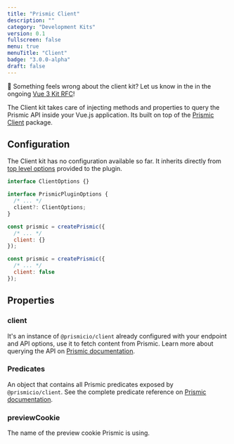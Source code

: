 ```yaml
---
title: "Prismic Client"
description: ""
category: "Development Kits"
version: 0.1
fullscreen: false
menu: true
menuTitle: "Client"
badge: "3.0.0-alpha"
draft: false
---
```


<d-alert type="info">

🤔 Something feels wrong about the client kit? Let us know in the in the ongoing [Vue 3 Kit RFC](https://github.com/prismicio/prismic-vue/issues/46)!

</d-alert>

The Client kit takes care of injecting methods and properties to query the Prismic API inside your Vue.js application. Its built on top of the [Prismic Client](https://github.com/prismicio/prismic-javascript) package.

## Configuration

The Client kit has no configuration available so far. It inherits directly from [top level options](/references#configuration) provided to the plugin.

<style>
  .code-group {
    margin-top: 16px;
    margin-bottom: 40px;
  }
  code .token.builtin {
    color: #bef264;
  }
</style>

<d-code-group class="mt-4 mb-10">
  <d-code-block label="Interface" active>

```typescript
interface ClientOptions {}

interface PrismicPluginOptions {
  /* ... */
  client?: ClientOptions;
}
```

  </d-code-block>
  <d-code-block label="Defaults">

```javascript
const prismic = createPrismic({
  /* ... */
  client: {}
});
```

  </d-code-block>
  <d-code-block label="Disabling the Kit">

```javascript
const prismic = createPrismic({
  /* ... */
  client: false
});
```

  </d-code-block>
</d-code-group>

## Properties

### client

It's an instance of `@prismicio/client` already configured with your endpoint and API options, use it to fetch content from Prismic. Learn more about querying the API on [Prismic documentation](https://prismic.io/docs/technologies/vue-query?utm_campaign=devexp&utm_source=vue3doc&utm_medium=vuejsquerydoc).

### Predicates

An object that contains all Prismic predicates exposed by `@prismicio/client`. See the complete predicate reference on [Prismic documentation](https://prismic.io/docs/technologies/vue-advanced-queries#with-the-query-method?utm_campaign=devexp&utm_source=vue3doc&utm_medium=vuejsadvancedquerydoc).

### previewCookie

The name of the preview cookie Prismic is using.
